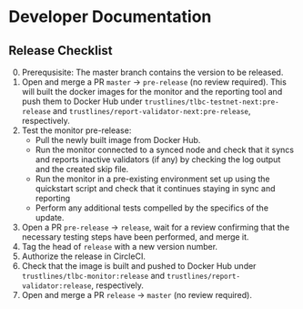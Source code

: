 # Developer Documentation

## Release Checklist

0. Prerequsisite: The master branch contains the version to be
   released.
1. Open and merge a PR `master` -> `pre-release` (no review
   required). This will built the docker images for the monitor and
   the reporting tool and push them to Docker Hub under
   `trustlines/tlbc-testnet-next:pre-release` and
   `trustlines/report-validator-next:pre-release`, respectively.
2. Test the monitor pre-release:
   - Pull the newly built image from Docker Hub.
   - Run the monitor connected to a synced node and check that it
     syncs and reports inactive validators (if any) by checking the
     log output and the created skip file.
   - Run the monitor in a pre-existing environment set up using the
     quickstart script and check that it continues staying in sync
     and reporting
   - Perform any additional tests compelled by the specifics of the
     update.
3. Open a PR `pre-release` -> `release`, wait for a review
   confirming that the necessary testing steps have been performed,
   and merge it.
4. Tag the head of `release` with a new version number.
5. Authorize the release in CircleCI.
6. Check that the image is built and pushed to Docker Hub under
   `trustlines/tlbc-monitor:release` and
   `trustlines/report-validator:release`, respectively.
7. Open and merge a PR `release` -> `master` (no review required).
